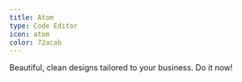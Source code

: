 ```yaml
---
title: Atom
type: Code Editor
icon: atom
color: 72acab
---
```


Beautiful, clean designs tailored to your business. Do it now!
